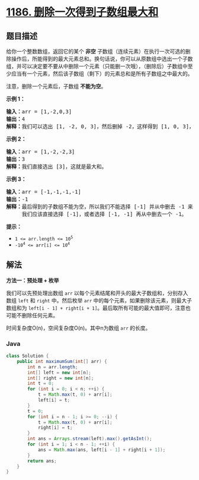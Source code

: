 # [1186. 删除一次得到子数组最大和](https://leetcode.cn/problems/maximum-subarray-sum-with-one-deletion)

## 题目描述

<p>给你一个整数数组，返回它的某个&nbsp;<strong>非空</strong> 子数组（连续元素）在执行一次可选的删除操作后，所能得到的最大元素总和。换句话说，你可以从原数组中选出一个子数组，并可以决定要不要从中删除一个元素（只能删一次哦），（删除后）子数组中至少应当有一个元素，然后该子数组（剩下）的元素总和是所有子数组之中最大的。</p>

<p>注意，删除一个元素后，子数组 <strong>不能为空</strong>。</p>

<p><strong>示例 1：</strong></p>

<pre>
<strong>输入：</strong>arr = [1,-2,0,3]
<strong>输出：</strong>4
<strong>解释：</strong>我们可以选出 [1, -2, 0, 3]，然后删掉 -2，这样得到 [1, 0, 3]，和最大。</pre>

<p><strong>示例 2：</strong></p>

<pre>
<strong>输入：</strong>arr = [1,-2,-2,3]
<strong>输出：</strong>3
<strong>解释：</strong>我们直接选出 [3]，这就是最大和。
</pre>

<p><strong>示例 3：</strong></p>

<pre>
<strong>输入：</strong>arr = [-1,-1,-1,-1]
<strong>输出：</strong>-1
<strong>解释：</strong>最后得到的子数组不能为空，所以我们不能选择 [-1] 并从中删去 -1 来得到 0。
     我们应该直接选择 [-1]，或者选择 [-1, -1] 再从中删去一个 -1。
</pre>

<p><strong>提示：</strong></p>
<meta charset="UTF-8" />

<ul>
	<li><code>1 &lt;= arr.length &lt;= 10<sup>5</sup></code></li>
	<li><code>-10<sup>4</sup>&nbsp;&lt;= arr[i] &lt;= 10<sup>4</sup></code></li>
</ul>

## 解法

**方法一：预处理 + 枚举**

我们可以先预处理出数组 `arr` 以每个元素结尾和开头的最大子数组和，分别存入数组 `left` 和 `right` 中。然后枚举 `arr` 中的每个元素，如果删除该元素，则最大子数组和为 `left[i - 1] + right[i + 1]`。最后取所有可能的最大值即可，注意也可能不删除任何元素。

时间复杂度O(n)，空间复杂度O(n)。其中n为数组 `arr` 的长度。

### **Java**

```java
class Solution {
    public int maximumSum(int[] arr) {
        int n = arr.length;
        int[] left = new int[n];
        int[] right = new int[n];
        int t = 0;
        for (int i = 0; i < n; ++i) {
            t = Math.max(t, 0) + arr[i];
            left[i] = t;
        }
        t = 0;
        for (int i = n - 1; i >= 0; --i) {
            t = Math.max(t, 0) + arr[i];
            right[i] = t;
        }
        int ans = Arrays.stream(left).max().getAsInt();
        for (int i = 1; i < n - 1; ++i) {
            ans = Math.max(ans, left[i - 1] + right[i + 1]);
        }
        return ans;
    }
}
```

